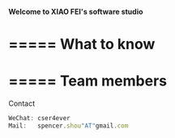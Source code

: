 **Welcome to XIAO FEI's software studio**

=====
What to know
=====

=====
Team members
=====


Contact
```javascript
WeChat: cser4ever
Mail:   spencer.shou"AT"gmail.com
```
